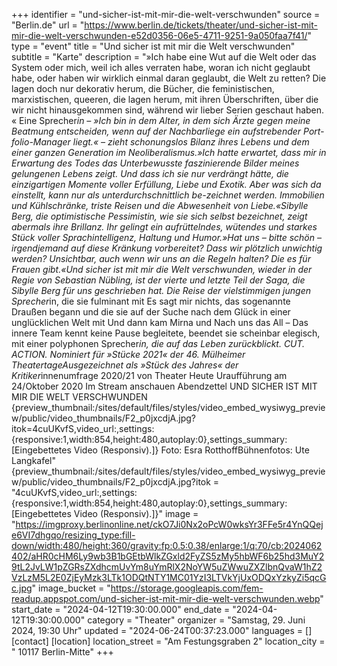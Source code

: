 +++
identifier = "und-sicher-ist-mit-mir-die-welt-verschwunden"
source = "Berlin.de"
url = "https://www.berlin.de/tickets/theater/und-sicher-ist-mit-mir-die-welt-verschwunden-e52d0356-06e5-4711-9251-9a050faa7f41/"
type = "event"
title = "Und sicher ist mit mir die Welt verschwunden"
subtitle = "Karte"
description = "»Ich habe eine Wut auf die Welt oder das System oder mich, weil ich alles verraten habe, woran ich nicht geglaubt habe, oder haben wir wirklich einmal daran geglaubt, die Welt zu retten?
Die lagen doch nur dekorativ herum, die Bücher, die feministischen, marxistischen, queeren, die lagen herum, mit ihren Überschriften, über die wir nicht hinausgekommen sind, während wir lieber Serien geschaut haben. «
Eine Sprecher*in – »Ich bin in dem Alter, in dem sich Ärzte gegen meine Beatmung entscheiden, wenn auf der Nachbarliege ein aufstrebender Port-folio-Manager liegt.« – zieht schonungslos Bilanz ihres Lebens und dem einer ganzen Generation im Neoliberalismus.»Ich hatte erwartet, dass mir in Erwartung des Todes das Unterbewusste faszinierende Bilder meines gelungenen Lebens zeigt. Und dass ich sie nur verdrängt hätte, die einzigartigen Momente voller Erfüllung, Liebe und Exotik. Aber was sich da einstellt, kann nur als unterdurchschnittlich be-zeichnet werden. Immobilien und Kühlschränke, triste Reisen und die Abwesenheit von Liebe.«Sibylle Berg, die optimistische Pessimistin, wie sie sich selbst bezeichnet, zeigt abermals ihre Brillanz. Ihr gelingt ein aufrüttelndes, wütendes und starkes Stück voller Sprachintelligenz, Haltung und Humor.»Hat uns – bitte schön – irgendjemand auf diese Kränkung vorbereitet? Dass wir plötzlich unwichtig werden? Unsichtbar, auch wenn wir uns an die Regeln halten? Die es für Frauen gibt.«Und sicher ist mit mir die Welt verschwunden, wieder in der Regie von Sebastian Nübling, ist der vierte und letzte Teil der Saga, die Sibylle Berg für uns geschrieben hat. Die Reise der vielstimmigen jungen Sprecher*in, die sie fulminant mit Es sagt mir nichts, das sogenannte Draußen begann und die sie auf der Suche nach dem Glück in einer unglücklichen Welt mit Und dann kam Mirna und Nach uns das All – Das innere Team kennt keine Pause begleitete, beendet sie scheinbar elegisch, mit einer polyphonen Sprecher*in, die auf das Leben zurückblickt. CUT. ACTION.
Nominiert für »Stücke 2021« der 46. Mülheimer TheatertageAusgezeichnet als »Stück des Jahres« der Kritiker*innenumfrage 2020/21 von Theater Heute
Uraufführung am 24/Oktober 2020
Im Stream anschauen
Abendzettel UND SICHER IST MIT MIR DIE WELT VERSCHWUNDEN
{preview_thumbnail:/sites/default/files/styles/video_embed_wysiwyg_preview/public/video_thumbnails/F2_p0jxcdjA.jpg?itok=4cuUKvfS,video_url:,settings:{responsive:1,width:854,height:480,autoplay:0},settings_summary:[Eingebettetes Video (Responsiv).]}
Foto: Esra RotthoffBühnenfotos: Ute Langkafel"
{preview_thumbnail:/sites/default/files/styles/video_embed_wysiwyg_preview/public/video_thumbnails/F2_p0jxcdjA.jpg?itok = "4cuUKvfS,video_url:,settings:{responsive:1,width:854,height:480,autoplay:0},settings_summary:[Eingebettetes Video (Responsiv).]}"
image = "https://imgproxy.berlinonline.net/ckO7Ji0Nx2oPcW0wksYr3FFe5r4YnQQeje6VI7dhgqo/resizing_type:fill-down/width:480/height:360/gravity:fp:0.5:0.38/enlarge:1/q:70/cb:2024062402/aHR0cHM6Ly9wb3B1bGEtbWlkZGxld2FyZS5zMy5hbWF6b25hd3MuY29tL2JvLW1pZGRsZXdhcmUvYm8uYmRlX2NoYW5uZWwuZXZlbnQvaW1hZ2VzLzM5L2E0ZjEyMzk3LTk1ODQtNTY1MC01YzI3LTVkYjUxODQxYzkyZi5qcGc.jpg"
image_bucket = "https://storage.googleapis.com/fem-readup.appspot.com/und-sicher-ist-mit-mir-die-welt-verschwunden.webp"
start_date = "2024-04-12T19:30:00.000"
end_date = "2024-04-12T19:30:00.000"
category = "Theater"
organizer = "Samstag, 29. Juni 2024, 19:30 Uhr"
updated = "2024-06-24T00:37:23.000"
languages = []
[contact]
[location]
location_street = "Am Festungsgraben 2"
location_city = " 10117 Berlin-Mitte"
+++